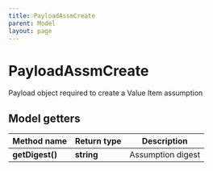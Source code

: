 ```yaml
---
title: PayloadAssmCreate
parent: Model
layout: page
---
```


# PayloadAssmCreate

Payload object required to create a Value Item assumption

## Model getters

Method name | Return type | Description
------------ | ------------- | -------------
**getDigest()** | **string** | Assumption digest

